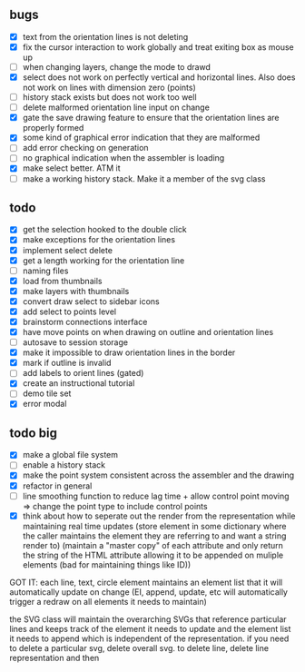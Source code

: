 ## bugs
- [x] text from the orientation lines is not deleting
- [x] fix the cursor interaction to work globally and treat exiting box as mouse up
- [ ] when changing layers, change the mode to drawd
- [x] select does not work on perfectly vertical and horizontal lines. Also does not work on lines with dimension zero (points)
- [ ] history stack exists but does not work too well
- [ ] delete malformed orientation line input on change
- [x] gate the save drawing feature to ensure that the orientation lines are properly formed
- [x] some kind of graphical error indication that they are malformed
- [ ] add error checking on generation
- [ ] no graphical indication when the assembler is loading
- [x] make select better. ATM it 
- [ ] make a working history stack. Make it a member of the svg class
## todo
- [x] get the selection hooked to the double click
- [x] make exceptions for the orientation lines
- [x] implement select delete
- [x] get a length working for the orientation line
- [ ] naming files
- [x] load from thumbnails
- [x] make layers with thumbnails
- [x] convert draw select to sidebar icons
- [x] add select to points level
- [x] brainstorm connections interface
- [x] have move points on when drawing on outline and orientation lines
- [ ] autosave to session storage
- [x] make it impossible to draw orientation lines in the border 
- [x] mark if outline is invalid 
- [ ] add labels to orient lines (gated)
- [x] create an instructional tutorial
- [ ] demo tile set
- [x] error modal
## todo big
- [x] make a global file system
- [ ] enable a history stack
- [x] make the point system consistent across the assembler and the drawing 
- [x] refactor in general
- [ ] line smoothing function to reduce lag time + allow control point moving => change the point type to include control points
- [x] think about how to seperate out the render from the representation while maintaining real time updates (store element in some dictionary where the caller maintains the element they are referring to and want a string render to) (maintain a "master copy" of each attribute and only return the string of the HTML attribute allowing it to be appended on muliple elements (bad for maintaining things like ID))

GOT IT: each line, text, circle element maintains an element list that it will automatically update on change (EI, append, update, etc will automatically trigger a redraw on all elements it needs to maintain)

the SVG class will maintain the overarching SVGs that reference particular lines and keeps track of the element it needs to update and the 
element list it needs to append which is independent of the representation. 
if you need to delete a particular svg, delete overall svg. to delete line, delete line representation and then 